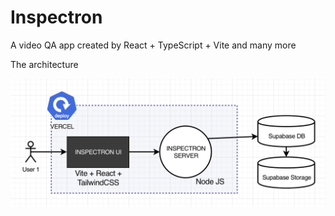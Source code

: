 # Inspectron

A video QA app created by React + TypeScript + Vite and many more

The architecture

![alt text](src/assets/inspectron-arch.png)
